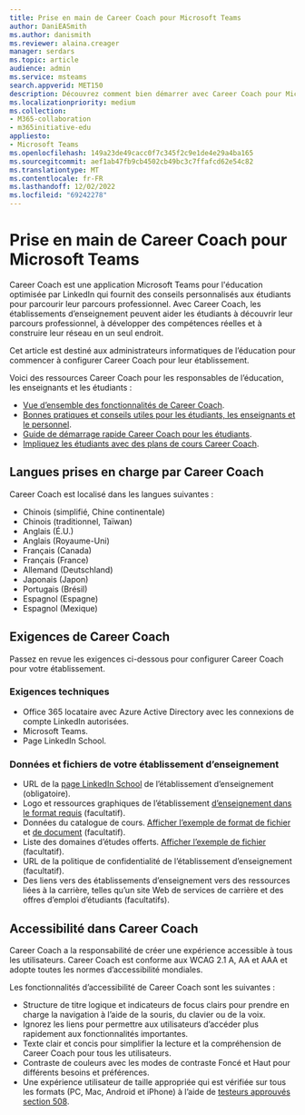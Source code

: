 ```yaml
---
title: Prise en main de Career Coach pour Microsoft Teams
author: DaniEASmith
ms.author: danismith
ms.reviewer: alaina.creager
manager: serdars
ms.topic: article
audience: admin
ms.service: msteams
search.appverid: MET150
description: Découvrez comment bien démarrer avec Career Coach pour Microsoft Teams, notamment les langues et les exigences prises en charge.
ms.localizationpriority: medium
ms.collection:
- M365-collaboration
- m365initiative-edu
appliesto:
- Microsoft Teams
ms.openlocfilehash: 149a23de49cacc0f7c345f2c9e1de4e29a4ba165
ms.sourcegitcommit: aef1ab47fb9cb4502cb49bc3c7ffafcd62e54c82
ms.translationtype: MT
ms.contentlocale: fr-FR
ms.lasthandoff: 12/02/2022
ms.locfileid: "69242278"
---
```

# <a name="get-started-with-career-coach-for-microsoft-teams"></a>Prise en main de Career Coach pour Microsoft Teams

Career Coach est une application Microsoft Teams pour l'éducation optimisée par LinkedIn qui fournit des conseils personnalisés aux étudiants pour parcourir leur parcours professionnel. Avec Career Coach, les établissements d’enseignement peuvent aider les étudiants à découvrir leur parcours professionnel, à développer des compétences réelles et à construire leur réseau en un seul endroit.

Cet article est destiné aux administrateurs informatiques de l’éducation pour commencer à configurer Career Coach pour leur établissement.

Voici des ressources Career Coach pour les responsables de l’éducation, les enseignants et les étudiants :

- [Vue d’ensemble des fonctionnalités de Career Coach](https://aka.ms/career-coach).
- [Bonnes pratiques et conseils utiles pour les étudiants, les enseignants et le personnel](https://support.microsoft.com/office/c5d0b934-bfcf-4fe7-8a85-ba7bbb1b6ad4).
- [Guide de démarrage rapide Career Coach pour les étudiants](https://support.microsoft.com/topic/career-coach-quick-start-guide-for-students-c419db47-9290-4961-9684-c3f86a9b3708).
- [Impliquez les étudiants avec des plans de cours Career Coach](https://support.microsoft.com/topic/engage-students-with-career-coach-lesson-plans-086ce412-05de-4259-a9fd-c96471cef1b0).

## <a name="career-coach-supported-languages"></a>Langues prises en charge par Career Coach

Career Coach est localisé dans les langues suivantes :

- Chinois (simplifié, Chine continentale)
- Chinois (traditionnel, Taïwan)
- Anglais (É.U.)
- Anglais (Royaume-Uni)
- Français (Canada)
- Français (France)
- Allemand (Deutschland)
- Japonais (Japon)
- Portugais (Brésil)
- Espagnol (Espagne)
- Espagnol (Mexique)

## <a name="career-coach-requirements"></a>Exigences de Career Coach

Passez en revue les exigences ci-dessous pour configurer Career Coach pour votre établissement.

### <a name="technical-requirements"></a>Exigences techniques

- Office 365 locataire avec Azure Active Directory avec les connexions de compte LinkedIn autorisées.
- Microsoft Teams.
- Page LinkedIn School.

### <a name="data-and-files-from-your-educational-institution"></a>Données et fichiers de votre établissement d’enseignement

- URL de la [page LinkedIn School](https://www.linkedin.com/help/linkedin/answer/40133/differences-between-a-linkedin-page-for-a-school-and-company?lang=en) de l’établissement d’enseignement (obligatoire).
- Logo et ressources graphiques de l’établissement [d’enseignement dans le format requis](career-coach-set-up-steps.md#brand-and-preferences-optional) (facultatif).
- Données du catalogue de cours. [Afficher l’exemple de format de fichier](https://aka.ms/career-coach/docs/it-admins/sample-catalog) et [de document](career-coach-set-up-steps.md#course-catalog-document-format-and-schema) (facultatif).
- Liste des domaines d’études offerts. [Afficher l’exemple de fichier](https://aka.ms/career-coach/docs/it-admins/sample-fieldsofstudy) (facultatif).
- URL de la politique de confidentialité de l’établissement d’enseignement (facultatif).
- Des liens vers des établissements d’enseignement vers des ressources liées à la carrière, telles qu’un site Web de services de carrière et des offres d’emploi d’étudiants (facultatifs).

## <a name="accessibility-in-career-coach"></a>Accessibilité dans Career Coach

Career Coach a la responsabilité de créer une expérience accessible à tous les utilisateurs. Career Coach est conforme aux WCAG 2.1 A, AA et AAA et adopte toutes les normes d’accessibilité mondiales.

Les fonctionnalités d’accessibilité de Career Coach sont les suivantes :

- Structure de titre logique et indicateurs de focus clairs pour prendre en charge la navigation à l’aide de la souris, du clavier ou de la voix.
- Ignorez les liens pour permettre aux utilisateurs d’accéder plus rapidement aux fonctionnalités importantes.
- Texte clair et concis pour simplifier la lecture et la compréhension de Career Coach pour tous les utilisateurs.
- Contraste de couleurs avec les modes de contraste Foncé et Haut pour différents besoins et préférences.
- Une expérience utilisateur de taille appropriée qui est vérifiée sur tous les formats (PC, Mac, Android et iPhone) à l’aide de [testeurs approuvés section 508](https://www.dhs.gov/trusted-tester).
